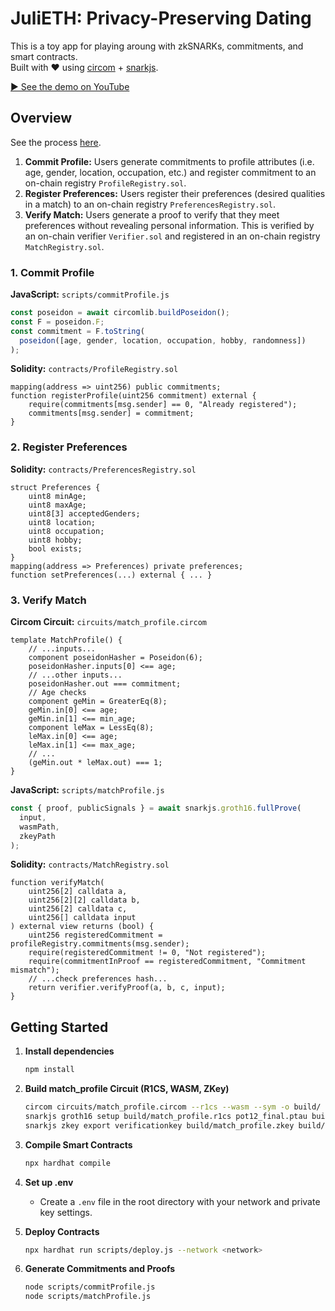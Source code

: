 # JuliETH: Privacy-Preserving Dating

This is a toy app for playing aroung with zkSNARKs, commitments, and smart contracts.  
Built with ❤️ using [circom](https://github.com/iden3/circom) + [snarkjs](https://github.com/iden3/snarkjs).  

[▶️ See the demo on YouTube](https://youtu.be/0AZao5kEs-o)

## Overview

See the process [here](https://your-slides-link.com).

1. **Commit Profile:** Users generate commitments to profile attributes (i.e. age, gender, location, occupation, etc.) and register commitment to an on-chain registry `ProfileRegistry.sol`.
2. **Register Preferences:** Users register their preferences (desired qualities in a match) to an on-chain registry `PreferencesRegistry.sol`.
3. **Verify Match:** Users generate a proof to verify that they meet preferences without revealing personal information. This is verified by an on-chain verifier `Verifier.sol` and registered in an on-chain registry `MatchRegistry.sol`.

### 1. Commit Profile
 **JavaScript:** `scripts/commitProfile.js`
  ```js
  const poseidon = await circomlib.buildPoseidon();
  const F = poseidon.F;
  const commitment = F.toString(
    poseidon([age, gender, location, occupation, hobby, randomness])
  );
  ```
 **Solidity:** `contracts/ProfileRegistry.sol`
  ```solidity
  mapping(address => uint256) public commitments;
  function registerProfile(uint256 commitment) external {
      require(commitments[msg.sender] == 0, "Already registered");
      commitments[msg.sender] = commitment;
  }
  ```

### 2. Register Preferences
 **Solidity:** `contracts/PreferencesRegistry.sol`
  ```solidity
  struct Preferences {
      uint8 minAge;
      uint8 maxAge;
      uint8[3] acceptedGenders;
      uint8 location;
      uint8 occupation;
      uint8 hobby;
      bool exists;
  }
  mapping(address => Preferences) private preferences;
  function setPreferences(...) external { ... }
  ```

### 3. Verify Match
 **Circom Circuit:** `circuits/match_profile.circom`
  ```circom
  template MatchProfile() {
      // ...inputs...
      component poseidonHasher = Poseidon(6);
      poseidonHasher.inputs[0] <== age;
      // ...other inputs...
      poseidonHasher.out === commitment;
      // Age checks
      component geMin = GreaterEq(8);
      geMin.in[0] <== age;
      geMin.in[1] <== min_age;
      component leMax = LessEq(8);
      leMax.in[0] <== age;
      leMax.in[1] <== max_age;
      // ...
      (geMin.out * leMax.out) === 1;
  }
  ```
**JavaScript:** `scripts/matchProfile.js`
  ```js
  const { proof, publicSignals } = await snarkjs.groth16.fullProve(
    input,
    wasmPath,
    zkeyPath
  );
  ```
**Solidity:** `contracts/MatchRegistry.sol`
  ```solidity
  function verifyMatch(
      uint256[2] calldata a,
      uint256[2][2] calldata b,
      uint256[2] calldata c,
      uint256[] calldata input
  ) external view returns (bool) {
      uint256 registeredCommitment = profileRegistry.commitments(msg.sender);
      require(registeredCommitment != 0, "Not registered");
      require(commitmentInProof == registeredCommitment, "Commitment mismatch");
      // ...check preferences hash...
      return verifier.verifyProof(a, b, c, input);
  }
  ```

## Getting Started

1. **Install dependencies**
   ```bash
   npm install
   ```

2. **Build match_profile Circuit (R1CS, WASM, ZKey)**
   ```bash
   circom circuits/match_profile.circom --r1cs --wasm --sym -o build/
   snarkjs groth16 setup build/match_profile.r1cs pot12_final.ptau build/match_profile.zkey
   snarkjs zkey export verificationkey build/match_profile.zkey build/match_profile.vkey.json
   ```

3. **Compile Smart Contracts**
   ```bash
   npx hardhat compile
   ```

4. **Set up .env**
   - Create a `.env` file in the root directory with your network and private key settings.

5. **Deploy Contracts**
   ```bash
   npx hardhat run scripts/deploy.js --network <network>
   ```

6. **Generate Commitments and Proofs**
   ```bash
   node scripts/commitProfile.js
   node scripts/matchProfile.js
   ```